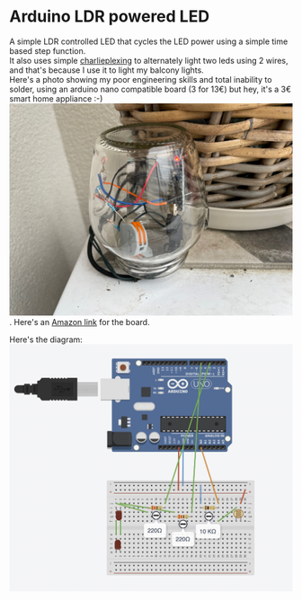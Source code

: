 # Arduino LDR powered LED

A simple LDR controlled LED that cycles the LED power using a simple time based step function.  
It also uses simple  [charlieplexing](https://en.wikipedia.org/wiki/Charlieplexing) to alternately light two leds using 2 wires, and that's because I use it to light my balcony lights.    
Here's a photo showing my poor engineering skills and total inability to solder, using an arduino nano compatible board (3 for 13€) but hey, it's a 3€ smart home appliance :-)   
![3 euro smart home](https://github.com/moshegottlieb/Arduino-LDR-powered-LED/blob/main/balcony.jpeg?raw=true). 
Here's an [Amazon link](https://amzn.to/3vG7pHR) for the board.  


Here's the diagram:
![Diagram](https://github.com/moshegottlieb/Arduino-LDR-powered-LED/blob/main/Layout.jpg?raw=true)
